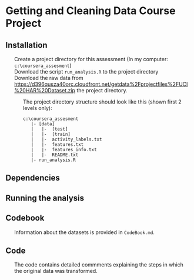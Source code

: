 
<html lang="en" class="">
  <body class="logged_in  env-production windows vis-public page-blob">
   <h1>Getting and Cleaning Data Course Project</h1>	

  <h2><a id="user-content-installation" class="anchor" href="#installation" aria-hidden="true">
      <span class="octicon octicon-link"></span></a>Installation</h2>
   <ul class="task-list">
    <li>Create a project directory for this assessment (In my computer:  <code>c:\coursera_assesment</code>)</li>
    <li>Download the script <code>run_analysis.R</code> to the project directory</li>	  
	<li>Download the raw data from 
	  <a href="https://d396qusza40orc.cloudfront.net/getdata%2Fprojectfiles%2FUCI%20HAR%20Dataset.zip">https://d396qusza40orc.cloudfront.net/getdata%2Fprojectfiles%2FUCI%20HAR%20Dataset.zip</a> 
	  the project directory.</li> 
     <ul class="task-list">
	  <li>The project directory structure should look like this (shown first 2 levels only):
	 <pre><code>c:\coursera_assesment
   |- [data] 
   |   |-  [test] 
   |   |-  [train] 
   |   |-  activity_labels.txt
   |   |-  features.txt
   |   |-  features_info.txt
   |   |-  README.txt
   |- run_analysis.R</code></pre></li>	 
	 </ul>
	</ul>  
  <h2><a id="user-content-Dependencies" class="anchor" href="#Dependencies" aria-hidden="true">
      <span class="octicon octicon-link"></span></a>Dependencies</h2>
	  
  <h2><a id="user-content-Running-the-analysis" class="anchor" href="#Running-the-analysis" aria-hidden="true">
      <span class="octicon octicon-link"></span></a>Running the analysis</h2>	 
	  
  <h2><a id="user-content-codebook" class="anchor" href="#codebook" aria-hidden="true">
      <span class="octicon octicon-link"></span></a>Codebook</h2>	
   <ul class="task-list"> 
    <li>Information about the datasets is provided in <code>CodeBook.md</code>.</li>    
   </ul>	
   
  <h2><a id="user-content-Code" class="anchor" href="#Code" aria-hidden="true">
      <span class="octicon octicon-link"></span></a>Code</h2>	  
   <ul class="task-list"> 
    <li>The code contains detailed commments explaining the steps in which the original data was transformed.</li>    
   </ul>	  
  </body>
</html>


